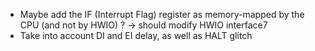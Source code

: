 - Maybe add the IF (Interrupt Flag) register as memory-mapped by the CPU
  (and not by HWIO) ? -> should modify HWIO interface7
- Take into account DI and EI delay, as well as HALT glitch
